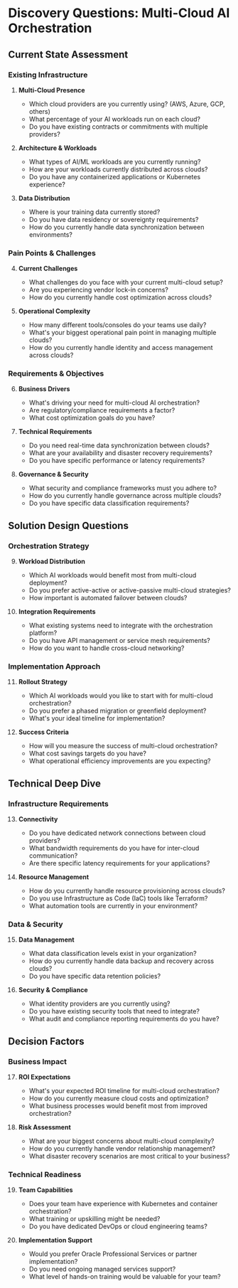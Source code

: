 # Discovery Questions: Multi-Cloud AI Orchestration

## Current State Assessment

### Existing Infrastructure
1. **Multi-Cloud Presence**
   - Which cloud providers are you currently using? (AWS, Azure, GCP, others)
   - What percentage of your AI workloads run on each cloud?
   - Do you have existing contracts or commitments with multiple providers?

2. **Architecture & Workloads**
   - What types of AI/ML workloads are you currently running?
   - How are your workloads currently distributed across clouds?
   - Do you have any containerized applications or Kubernetes experience?

3. **Data Distribution**
   - Where is your training data currently stored?
   - Do you have data residency or sovereignty requirements?
   - How do you currently handle data synchronization between environments?

### Pain Points & Challenges
4. **Current Challenges**
   - What challenges do you face with your current multi-cloud setup?
   - Are you experiencing vendor lock-in concerns?
   - How do you currently handle cost optimization across clouds?

5. **Operational Complexity**
   - How many different tools/consoles do your teams use daily?
   - What's your biggest operational pain point in managing multiple clouds?
   - How do you currently handle identity and access management across clouds?

### Requirements & Objectives

6. **Business Drivers**
   - What's driving your need for multi-cloud AI orchestration?
   - Are regulatory/compliance requirements a factor?
   - What cost optimization goals do you have?

7. **Technical Requirements**
   - Do you need real-time data synchronization between clouds?
   - What are your availability and disaster recovery requirements?
   - Do you have specific performance or latency requirements?

8. **Governance & Security**
   - What security and compliance frameworks must you adhere to?
   - How do you currently handle governance across multiple clouds?
   - Do you have specific data classification requirements?

## Solution Design Questions

### Orchestration Strategy
9. **Workload Distribution**
   - Which AI workloads would benefit most from multi-cloud deployment?
   - Do you prefer active-active or active-passive multi-cloud strategies?
   - How important is automated failover between clouds?

10. **Integration Requirements**
    - What existing systems need to integrate with the orchestration platform?
    - Do you have API management or service mesh requirements?
    - How do you want to handle cross-cloud networking?

### Implementation Approach
11. **Rollout Strategy**
    - Which AI workloads would you like to start with for multi-cloud orchestration?
    - Do you prefer a phased migration or greenfield deployment?
    - What's your ideal timeline for implementation?

12. **Success Criteria**
    - How will you measure the success of multi-cloud orchestration?
    - What cost savings targets do you have?
    - What operational efficiency improvements are you expecting?

## Technical Deep Dive

### Infrastructure Requirements
13. **Connectivity**
    - Do you have dedicated network connections between cloud providers?
    - What bandwidth requirements do you have for inter-cloud communication?
    - Are there specific latency requirements for your applications?

14. **Resource Management**
    - How do you currently handle resource provisioning across clouds?
    - Do you use Infrastructure as Code (IaC) tools like Terraform?
    - What automation tools are currently in your environment?

### Data & Security
15. **Data Management**
    - What data classification levels exist in your organization?
    - How do you currently handle data backup and recovery across clouds?
    - Do you have specific data retention policies?

16. **Security & Compliance**
    - What identity providers are you currently using?
    - Do you have existing security tools that need to integrate?
    - What audit and compliance reporting requirements do you have?

## Decision Factors

### Business Impact
17. **ROI Expectations**
    - What's your expected ROI timeline for multi-cloud orchestration?
    - How do you currently measure cloud costs and optimization?
    - What business processes would benefit most from improved orchestration?

18. **Risk Assessment**
    - What are your biggest concerns about multi-cloud complexity?
    - How do you currently handle vendor relationship management?
    - What disaster recovery scenarios are most critical to your business?

### Technical Readiness
19. **Team Capabilities**
    - Does your team have experience with Kubernetes and container orchestration?
    - What training or upskilling might be needed?
    - Do you have dedicated DevOps or cloud engineering teams?

20. **Implementation Support**
    - Would you prefer Oracle Professional Services or partner implementation?
    - Do you need ongoing managed services support?
    - What level of hands-on training would be valuable for your team?